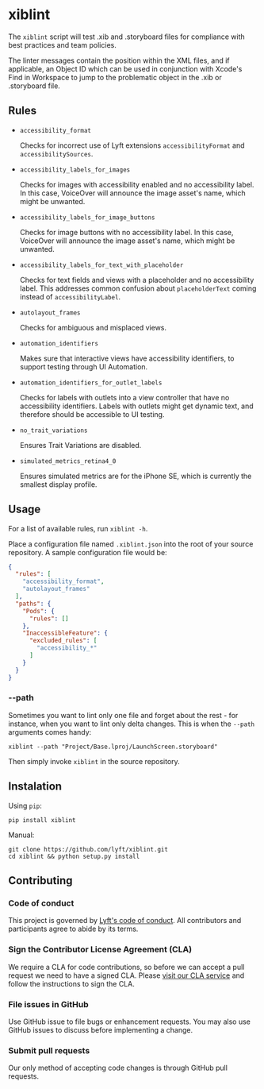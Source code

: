 # xiblint

The `xiblint` script will test .xib and .storyboard files for compliance with best practices and team policies.

The linter messages contain the position within the XML files, and if applicable, an Object ID
which can be used in conjunction with Xcode's Find in Workspace to jump to the problematic object
in the .xib or .storyboard file.

## Rules

- `accessibility_format`

  Checks for incorrect use of Lyft extensions `accessibilityFormat` and `accessibilitySources`.

- `accessibility_labels_for_images`

  Checks for images with accessibility enabled and no accessibility label.
  In this case, VoiceOver will announce the image asset's name, which might be unwanted.

- `accessibility_labels_for_image_buttons`

  Checks for image buttons with no accessibility label.
  In this case, VoiceOver will announce the image asset's name, which might be unwanted.

- `accessibility_labels_for_text_with_placeholder`

  Checks for text fields and views with a placeholder and no accessibility label.
  This addresses common confusion about `placeholderText` coming instead of `accessibilityLabel`.

- `autolayout_frames`

  Checks for ambiguous and misplaced views.

- `automation_identifiers`

  Makes sure that interactive views have accessibility identifiers, to support testing through UI Automation.

- `automation_identifiers_for_outlet_labels`

  Checks for labels with outlets into a view controller that have no accessibility identifiers.
  Labels with outlets might get dynamic text, and therefore should be accessible to UI testing.

- `no_trait_variations`

  Ensures Trait Variations are disabled.

- `simulated_metrics_retina4_0`

  Ensures simulated metrics are for the iPhone SE, which is currently the smallest display profile.

## Usage

For a list of available rules, run `xiblint -h`.

Place a configuration file named `.xiblint.json` into the root of your source repository. A sample configuration file would be:

```json
{
  "rules": [
    "accessibility_format",
    "autolayout_frames"
  ],
  "paths": {
    "Pods": {
      "rules": []
    },
    "InaccessibleFeature": {
      "excluded_rules": [
        "accessibility_*"
      ]
    }
  }
}
```

### --path

Sometimes you want to lint only one file and forget about the rest - for instance, when you want to lint only delta changes. This is when the `--path` arguments comes handy:
```
xiblint --path "Project/Base.lproj/LaunchScreen.storyboard"
```
Then simply invoke `xiblint` in the source repository.

## Instalation

Using `pip`:
```
pip install xiblint
```

Manual:
```
git clone https://github.com/lyft/xiblint.git
cd xiblint && python setup.py install
```

## Contributing

### Code of conduct

This project is governed by [Lyft's code of conduct](https://github.com/lyft/code-of-conduct). All contributors and participants agree to abide by its terms.

### Sign the Contributor License Agreement (CLA)

We require a CLA for code contributions, so before we can accept a pull request we need to have a signed CLA. Please [visit our CLA service](https://oss.lyft.com/cla) and follow the instructions to sign the CLA.

### File issues in GitHub

Use GitHub issue to file bugs or enhancement requests. You may also use GitHub issues to discuss before implementing a change.

### Submit pull requests

Our only method of accepting code changes is through GitHub pull requests.
